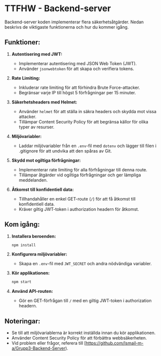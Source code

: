 # TTFHW - Backend-server 
Backend-server koden implementerar flera säkerhetsåtgärder. Nedan beskrivs de viktigaste funktionerna och hur du kommer igång.

## Funktioner:

1. **Autentisering med JWT:**
   - Implementerar autentisering med JSON Web Token (JWT).
   - Använder `jsonwebtoken` för att skapa och verifiera tokens.

2. **Rate Limiting:**
   - Inkluderar rate limiting för att förhindra Brute Force-attacker.
   - Begränsar varje IP till högst 5 förfrågningar per 15 minuter.

3. **Säkerhetsheaders med Helmet:**
   - Använder `helmet` för att ställa in säkra headers och skydda mot vissa attacker.
   - Tillämpar Content Security Policy för att begränsa källor för olika typer av resurser.

4. **Miljövariabler:**
   - Laddar miljövariabler från en `.env`-fil med `dotenv` och lägger till filen i .gitignore för att undvika att den spåras av Git.

5. **Skydd mot ogiltiga förfrågningar:**
   - Implementerar rate limiting för alla förfrågningar till denna route.
   - Tillämpar åtgärder vid ogiltiga förfrågningar och ger lämpliga meddelanden.

6. **Åtkomst till konfidentiell data:**
   - Tillhandahåller en enkel GET-route (`/`) för att få åtkomst till konfidentiell data.
   - Kräver giltig JWT-token i authorization headern för åtkomst.

## Kom igång:

1. **Installera beroenden:**
   ```bash
   npm install
   ```

2. **Konfigurera miljövariabler:**
   - Skapa en `.env`-fil med `JWT_SECRET` och andra nödvändiga variabler.

3. **Kör applikationen:**
   ```bash
   npm start
   ```

4. **Använd API-routen:**
   - Gör en GET-förfrågan till `/` med en giltig JWT-token i authorization headern.

## Noteringar:
- Se till att miljövariablerna är korrekt inställda innan du kör applikationen.
- Använder Content Security Policy för att förbättra webbsäkerheten.
- Vid problem eller frågor, referera till [https://github.com/Ismail-m-a/Grupp3-Backend-Server).
